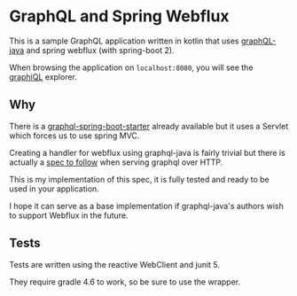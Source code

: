 # GraphQL and Spring Webflux

This is a sample GraphQL application written in kotlin that
uses [graphQL-java](https://github.com/graphql-java/graphql-java) and spring webflux (with spring-boot 2).

When browsing the application on `localhost:8080`, you will see the [graphiQL](https://github.com/graphql/graphiql) explorer.

## Why

There is a [graphql-spring-boot-starter](https://github.com/graphql-java/graphql-spring-boot)
already available but it uses a Servlet which forces us to use spring MVC.

Creating a handler for webflux using graphql-java is fairly trivial but there is actually
a [spec to follow](https://graphql.org/learn/serving-over-http/) when serving graphql
over HTTP.

This is my implementation of this spec, it is fully tested and ready to be used in your
application.

I hope it can serve as a base implementation if graphql-java's authors wish to support
Webflux in the future.   

## Tests

Tests are written using the reactive WebClient and junit 5.

They require gradle 4.6 to work, so be sure to use the wrapper.
